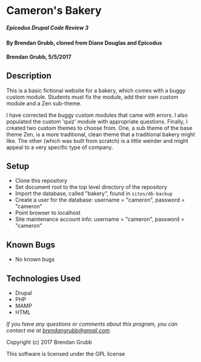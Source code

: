 # Cameron's Bakery

##### Epicodus Drupal Code Review 3

#### By Brendan Grubb, cloned from Diane Douglas and Epicodus

#### Brendan Grubb, 5/5/2017

## Description

This is a basic fictional website for a bakery, which comes with a buggy custom module.
Students must fix the module, add their own custom module and a Zen sub-theme.

I have corrected the buggy custom modules that came with errors. I also populated the custom 'quiz' module with appropriate questions. Finally, I created two custom themes to choose from. One, a sub theme of the base theme Zen, is a more traditional, clean theme that a traditional bakery might like. The other (which was built from scratch) is a little weirder and might appeal to a very specific type of company.

## Setup

* Clone this repository
* Set document root to the top level directory of the repository
* Import the database, called "bakery", found in `sites/db-backup`
* Create a user for the database: username = "cameron", password = "cameron"
* Point browser to localhost
* Site maintenance account info: username = "cameron", password = "cameron"

## Known Bugs
* No known bugs

## Technologies Used
* Drupal
* PHP
* MAMP
* HTML

_If you have any questions or comments about this program, you can contact me at [brendangrubb@gmail.com](mailto:brendangrubb@gmail.com)._

Copyright (c) 2017 Brendan Grubb

This software is licensed under the GPL license
